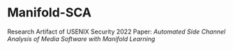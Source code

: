 # Manifold-SCA
Research Artifact of USENIX Security 2022 Paper: *Automated Side Channel Analysis of Media Software with Manifold Learning*
